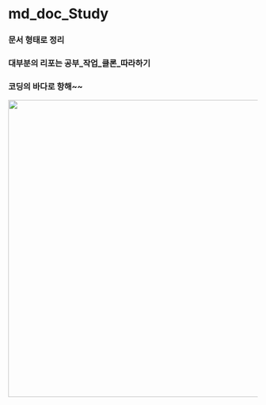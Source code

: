 # md_doc_Study

### 문서 형태로 정리

### 대부분의 리포는 공부_작업_클론_따라하기

### 코딩의 바다로 항해~~

<img src ="https://github.com/42azimut/md_doc_Study/blob/main/img/aeac34d73c1f1cba82c73b23749d1280.JPG" width="600px">


